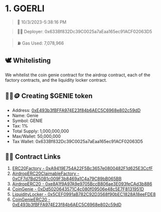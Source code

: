 # 1. GOERLI
<blockquote>📅 10/3/2023-5:38:16 PM</blockquote>

<blockquote>🧞‍♂️ Deployer: 0x633Bf832Dc39C0025a7aEaa165ec91ACF02063D5</blockquote>

<blockquote>⛽️ Gas Used: 7,078,966</blockquote>

## 🕊️ Whitelisting
We whitelist the coin genie contract for the airdrop contract, each of the factory contracts, and the liquidity locker contract.
## 🧞‍♂️🪙 Creating $GENIE token
- Address: [0xE493b3fBFFA974E23f84b6AEC5C6968e802c59dD](https://goerli.etherscan.io/token/0xE493b3fBFFA974E23f84b6AEC5C6968e802c59dD)
- Name: Genie
- Symbol: GENIE
- Tax: 1%
- Total Supply: 1,000,000,000
- Max/Wallet: 50,000,000
- Tax Wallet: 0x633Bf832Dc39C0025a7aEaa165ec91ACF02063D5
## 👷‍♂️ Contract Links
1. [ERC20Factory - 0xA9419E754A22F5Bc3657e0800482F1d625E3CcfF](https://goerli.etherscan.io/address/0xA9419E754A22F5Bc3657e0800482F1d625E3CcfF)
2. [AirdropERC20ClaimableFactory - 0xCF7d7Bd250B1c009F3b8469a1C4a79C89bB065BB](https://goerli.etherscan.io/address/0xCF7d7Bd250B1c009F3b8469a1C4a79C89bB065BB)
3. [AirdropERC20 - 0xe8A1f9A97A9e9705BccB806ae3E093feCAd3b886](https://goerli.etherscan.io/address/0xe8A1f9A97A9e9705BccB806ae3E093feCAd3b886)
4. [CoinGenie - 0xDd5020643571C4c080f09506e48c5E7F8131951D](https://goerli.etherscan.io/address/0xDd5020643571C4c080f09506e48c5E7F8131951D)
5. [LiquidityLocker - 0x5CEF0991aB782C92D3568f90bEC1828A18eeFDE8](https://goerli.etherscan.io/address/0x5CEF0991aB782C92D3568f90bEC1828A18eeFDE8)
6. [CoinGenieERC20 - 0xE493b3fBFFA974E23f84b6AEC5C6968e802c59dD](https://goerli.etherscan.io/address/0xE493b3fBFFA974E23f84b6AEC5C6968e802c59dD)
